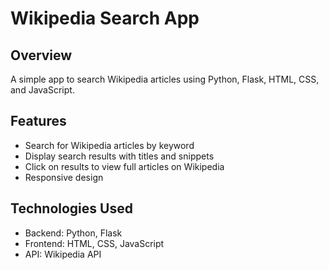 # Wikipedia Search App

## Overview

A simple app to search Wikipedia articles using Python, Flask, HTML, CSS, and JavaScript.

## Features

- Search for Wikipedia articles by keyword
- Display search results with titles and snippets
- Click on results to view full articles on Wikipedia
- Responsive design

## Technologies Used

- Backend: Python, Flask
- Frontend: HTML, CSS, JavaScript
- API: Wikipedia API


